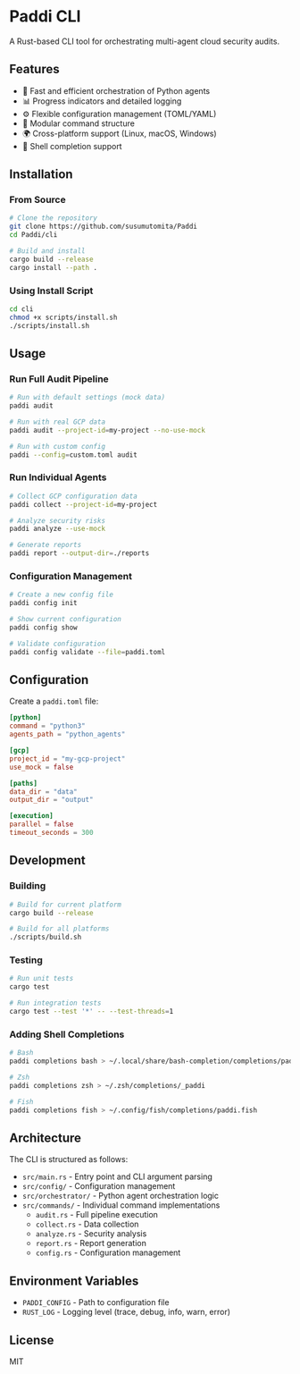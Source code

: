 # Paddi CLI

A Rust-based CLI tool for orchestrating multi-agent cloud security audits.

## Features

- 🚀 Fast and efficient orchestration of Python agents
- 📊 Progress indicators and detailed logging
- ⚙️ Flexible configuration management (TOML/YAML)
- 🔧 Modular command structure
- 🌍 Cross-platform support (Linux, macOS, Windows)
- 🐚 Shell completion support

## Installation

### From Source

```bash
# Clone the repository
git clone https://github.com/susumutomita/Paddi
cd Paddi/cli

# Build and install
cargo build --release
cargo install --path .
```

### Using Install Script

```bash
cd cli
chmod +x scripts/install.sh
./scripts/install.sh
```

## Usage

### Run Full Audit Pipeline

```bash
# Run with default settings (mock data)
paddi audit

# Run with real GCP data
paddi audit --project-id=my-project --no-use-mock

# Run with custom config
paddi --config=custom.toml audit
```

### Run Individual Agents

```bash
# Collect GCP configuration data
paddi collect --project-id=my-project

# Analyze security risks
paddi analyze --use-mock

# Generate reports
paddi report --output-dir=./reports
```

### Configuration Management

```bash
# Create a new config file
paddi config init

# Show current configuration
paddi config show

# Validate configuration
paddi config validate --file=paddi.toml
```

## Configuration

Create a `paddi.toml` file:

```toml
[python]
command = "python3"
agents_path = "python_agents"

[gcp]
project_id = "my-gcp-project"
use_mock = false

[paths]
data_dir = "data"
output_dir = "output"

[execution]
parallel = false
timeout_seconds = 300
```

## Development

### Building

```bash
# Build for current platform
cargo build --release

# Build for all platforms
./scripts/build.sh
```

### Testing

```bash
# Run unit tests
cargo test

# Run integration tests
cargo test --test '*' -- --test-threads=1
```

### Adding Shell Completions

```bash
# Bash
paddi completions bash > ~/.local/share/bash-completion/completions/paddi

# Zsh
paddi completions zsh > ~/.zsh/completions/_paddi

# Fish
paddi completions fish > ~/.config/fish/completions/paddi.fish
```

## Architecture

The CLI is structured as follows:

- `src/main.rs` - Entry point and CLI argument parsing
- `src/config/` - Configuration management
- `src/orchestrator/` - Python agent orchestration logic
- `src/commands/` - Individual command implementations
  - `audit.rs` - Full pipeline execution
  - `collect.rs` - Data collection
  - `analyze.rs` - Security analysis
  - `report.rs` - Report generation
  - `config.rs` - Configuration management

## Environment Variables

- `PADDI_CONFIG` - Path to configuration file
- `RUST_LOG` - Logging level (trace, debug, info, warn, error)

## License

MIT